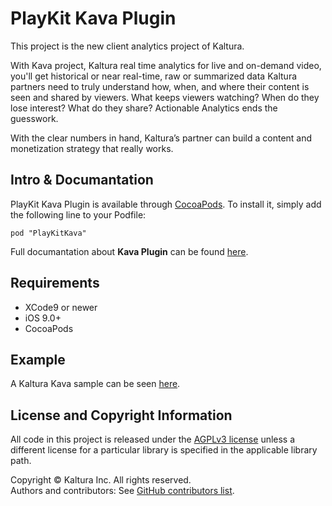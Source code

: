 # PlayKit Kava Plugin

This project is the new client analytics project of Kaltura.

With Kava project, Kaltura real time analytics for live and on-demand video, you'll get historical or near real-time, raw or summarized data Kaltura partners need to truly understand how, when, and where their content is seen and shared by viewers. What keeps viewers watching? When do they lose interest? What do they share? Actionable Analytics ends the guesswork.

With the clear numbers in hand, Kaltura’s partner can build a content and monetization strategy that really works.

## Intro & Documantation

PlayKit Kava Plugin is available through [CocoaPods](https://cocoapods.org/?q=PlayKitKava). To install it, simply add the following line to your Podfile:

```
pod "PlayKitKava"
```
Full documantation about **Kava Plugin** can be found [here](https://kaltura.github.io/playkit-ios-kava/).

## Requirements

* XCode9 or newer
* iOS 9.0+
* CocoaPods

## Example

A Kaltura Kava sample can be seen [here](https://github.com/kaltura/playkit-ios-samples/tree/develop/KavaPluginSample).


## License and Copyright Information  

All code in this project is released under the [AGPLv3 license](http://www.gnu.org/licenses/agpl-3.0.html) unless a different license for a particular library is specified in the applicable library path.   

Copyright © Kaltura Inc. All rights reserved.   
Authors and contributors: See [GitHub contributors list](https://github.com/kaltura/playkit-ios-kava/graphs/contributors).
